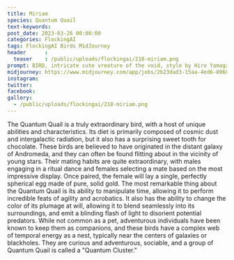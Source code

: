 ```yaml
---
title: Miriam
species: Quantum Quail
text-keywords: 
post_date: 2023-03-26 00:00:00
categories: FlockingAI
tags: FlockingAI Birds MidJourney 
header      :
  teaser    : /public/uploads/flockingai/218-miriam.png
prompt: BIRD, intricate cute vreature of the void, style by Hiro Yamagata,
midjourney: https://www.midjourney.com/app/jobs/2b23dad3-15aa-4ed6-8960-e993968a9568
instagram: 
twitter: 
facebook: 
gallery: 
  - /public/uploads/flockingai/218-miriam.png
---
```


The Quantum Quail is a truly extraordinary bird, with a host of unique abilities and characteristics. Its diet is primarily composed of cosmic dust and intergalactic radiation, but it also has a surprising sweet tooth for chocolate. These birds are believed to have originated in the distant galaxy of Andromeda, and they can often be found flitting about in the vicinity of young stars. Their mating habits are quite extraordinary, with males engaging in a ritual dance and females selecting a mate based on the most impressive display. Once paired, the female will lay a single, perfectly spherical egg made of pure, solid gold. The most remarkable thing about the Quantum Quail is its ability to manipulate time, allowing it to perform incredible feats of agility and acrobatics. It also has the ability to change the color of its plumage at will, allowing it to blend seamlessly into its surroundings, and emit a blinding flash of light to disorient potential predators. While not common as a pet, adventurous individuals have been known to keep them as companions, and these birds have a complex web of temporal energy as a nest, typically near the centers of galaxies or blackholes. They are curious and adventurous, sociable, and a group of Quantum Quail is called a "Quantum Cluster."
